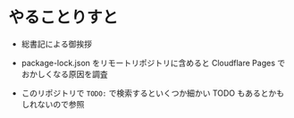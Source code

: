 # やることりすと

- 総書記による御挨拶
- package-lock.json をリモートリポジトリに含めると Cloudflare Pages でおかしくなる原因を調査

- このリポジトリで `TODO:` で検索するといくつか細かい TODO もあるとかもしれないので参照
